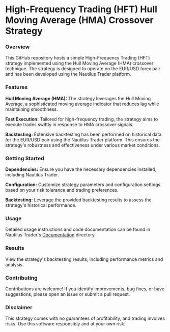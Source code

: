 # High-Frequency Trading (HFT) Hull Moving Average (HMA) Crossover Strategy
### Overview
This GitHub repository hosts a simple High-Frequency Trading (HFT) strategy implemented using the Hull Moving Average (HMA) crossover technique. The strategy is designed to operate on the EUR/USD forex pair and has been developed using the Nautilus Trader platform. 

### Features
**Hull Moving Average (HMA):** The strategy leverages the Hull Moving Average, a sophisticated moving average indicator that reduces lag while maintaining smoothness.

**Fast Execution:** Tailored for high-frequency trading, the strategy aims to execute trades swiftly in response to HMA crossover signals.

**Backtesting:** Extensive backtesting has been performed on historical data for the EUR/USD pair using the Nautilus Trader platform. This ensures the strategy's robustness and effectiveness under various market conditions.

### Getting Started

**Dependencies:** Ensure you have the necessary dependencies installed, including Nautilus Trader.

**Configuration:** Customize strategy parameters and configuration settings based on your risk tolerance and trading preferences.

**Backtesting:** Leverage the provided backtesting results to assess the strategy's historical performance.

### Usage  

Detailed usage instructions and code documentation can be found in Nautilus Trader's [Documentation](https://docs.nautilustrader.io/index.html) directory.

### Results

View the strategy's backtesting results, including performance metrics and analysis.

### Contributing

Contributions are welcome! If you identify improvements, bug fixes, or have suggestions, please open an issue or submit a pull request.

### Disclaimer

This strategy comes with no guarantees of profitability, and trading involves risks. Use this software responsibly and at your own risk.

